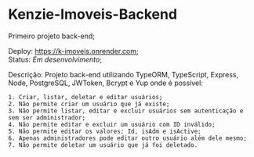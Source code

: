 # Kenzie-Imoveis-Backend
Primeiro projeto back-end;

Deploy: https://k-imoveis.onrender.com; <br>
Status: *Em desenvolvimento*;

Descrição: Projeto back-end utilizando TypeORM, TypeScript, Express, Node, PostgreSQL, JWToken, Bcrypt e Yup onde é possível:
    
    1. Criar, listar, deletar e editar usuários;
    2. Não permite criar um usuário que já existe;
    3. Não permite listar, editar e excluir usuários sem autenticação e sem ser administrador;
    4. Não permite editar e excluir um usuário com ID inválido;
    5. Não permite editar os valores: Id, isAdm e isActive;
    6. Apenas administradores pode editar outro usuário além dele mesmo;
    7. Não permite deletar um usuário que já foi deletado.
